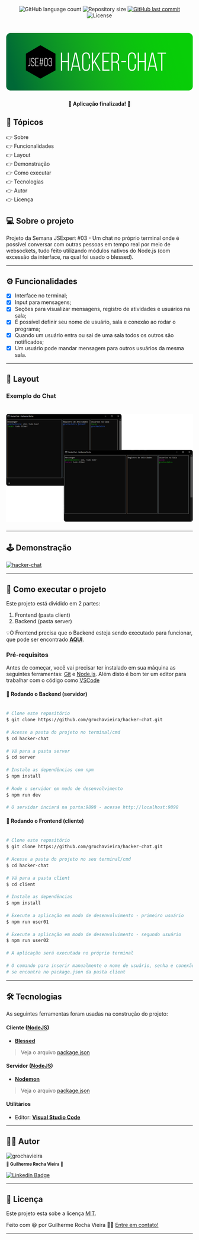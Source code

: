 <p align="center">
  <img alt="GitHub language count" src="https://img.shields.io/github/languages/count/grochavieira/hacker-chat?color=%2304D361&style=flat">

  <img alt="Repository size" src="https://img.shields.io/github/repo-size/grochavieira/hacker-chat?style=flat">
  
  <a href="https://github.com/grochavieira/hacker-chat/commits/master">
    <img alt="GitHub last commit" src="https://img.shields.io/github/last-commit/grochavieira/hacker-chat?style=flat">
  </a>
    
   <img alt="License" src="https://img.shields.io/badge/license-MIT-brightgreen?style=flat">
  
</p>

<h1 align="center">
    <img src="./.github/hacker-chat-logo.png" />
</h1>

<h4 align="center"> 
	🚧  Aplicação finalizada! 🚧
</h4>

## 🏁 Tópicos

<p>
 👉<a href="#-sobre-o-projeto" style="text-decoration: none; "> Sobre</a> <br/>
👉<a href="#-funcionalidades" style="text-decoration: none; "> Funcionalidades</a> <br/>
👉<a href="#-layout" style="text-decoration: none"> Layout</a> <br/>
👉<a href="#-demonstracao" style="text-decoration: none"> Demonstração</a> <br/>
👉<a href="#-como-executar-o-projeto" style="text-decoration: none"> Como executar</a> <br/>
👉<a href="#-tecnologias" style="text-decoration: none"> Tecnologias</a> <br/>
👉<a href="#-autor" style="text-decoration: none"> Autor</a> <br/>
👉<a href="#user-content--licença" style="text-decoration: none"> Licença</a>

</p>

## 💻 Sobre o projeto

Projeto da Semana JSExpert #03 - Um chat no próprio terminal onde é possível conversar com outras pessoas em tempo real por meio de websockets, tudo feito utilizando módulos nativos do Node.js (com excessão da interface, na qual foi usado o blessed).

---

<a name="-funcionalidades"></a>

## ⚙️ Funcionalidades

- [x] Interface no terminal;
- [x] Input para mensagens;
- [x] Seções para visualizar mensagens, registro de atividades e usuários na sala;
- [x] É possível definir seu nome de usuário, sala e conexão ao rodar o programa;
- [x] Quando um usuário entra ou sai de uma sala todos os outros são notificados;
- [x] Um usuário pode mandar mensagem para outros usuários da mesma sala.

---

## 🎨 Layout

### Exemplo do Chat

<h1 align="center">
    <img src="./.github/chat-example.png" />
</h1>

---

<a name="-demonstracao"></a>

## 🕹️ Demonstração

<a align="center" href="https://www.linkedin.com/posts/grochavieira_semanajsexpert03-nodejs-javascript-activity-6781909087983681536-CC0D">
    <img alt="hacker-chat" src="https://img.shields.io/static/v1?label=post&message=hacker-chat&color=0072B1&style=flat&logo=linkedin">
</a>

---

## 🚀 Como executar o projeto

Este projeto está dividido em 2 partes:

1. Frontend (pasta client)
2. Backend (pasta server)

💡O Frontend precisa que o Backend esteja sendo executado para funcionar, que pode ser encontrado **[AQUI](https://github.com/grochavieira/hacker-chat)**.

### Pré-requisitos

Antes de começar, você vai precisar ter instalado em sua máquina as seguintes ferramentas:
[Git](https://git-scm.com) e [Node.js](https://nodejs.org/en/).
Além disto é bom ter um editor para trabalhar com o código como [VSCode](https://code.visualstudio.com/)

#### 🎲 Rodando o Backend (servidor)

```bash

# Clone este repositório
$ git clone https://github.com/grochavieira/hacker-chat.git

# Acesse a pasta do projeto no terminal/cmd
$ cd hacker-chat

# Vá para a pasta server
$ cd server

# Instale as dependências com npm
$ npm install

# Rode o servidor em modo de desenvolvimento
$ npm run dev

# O servidor inciará na porta:9898 - acesse http://localhost:9898

```

#### 🧭 Rodando o Frontend (cliente)

```bash

# Clone este repositório
$ git clone https://github.com/grochavieira/hacker-chat.git

# Acesse a pasta do projeto no seu terminal/cmd
$ cd hacker-chat

# Vá para a pasta client
$ cd client

# Instale as dependências
$ npm install

# Execute a aplicação em modo de desenvolvimento - primeiro usuário
$ npm run user01

# Execute a aplicação em modo de desenvolvimento - segundo usuário
$ npm run user02

# A aplicação será executada no próprio terminal

# O comando para inserir manualmente o nome de usuário, senha e conexão
# se encontra no package.json da pasta client

```

---

## 🛠 Tecnologias

As seguintes ferramentas foram usadas na construção do projeto:

#### **Cliente** ([NodeJS](https://nodejs.org/en/))

- **[Blessed](https://www.npmjs.com/package/blessed)**

> Veja o arquivo [package.json](https://github.com/grochavieira/hacker-chat/blob/master/client/package.json)

#### **Servidor** ([NodeJS](https://nodejs.org/en/))

- **[Nodemon](https://nodemon.io/)**

> Veja o arquivo [package.json](https://github.com/grochavieira/hacker-chat/blob/master/server/package.json)

#### **Utilitários**

- Editor: **[Visual Studio Code](https://code.visualstudio.com/)**

---

<a name="-autor"></a>

## 🦸‍♂️ **Autor**

<p>
 <img src="https://avatars.githubusercontent.com/u/48029638?s=460&u=40540691957b5aabf04e2e1d4cddf8d3633cb1be&v=4" width="150px;" alt="grochavieira"/>
 <br />
 <sub><strong>🌟 Guilherme Rocha Vieira 🌟</strong></sub>
</p>

[![Linkedin Badge](https://img.shields.io/badge/-linkedin-blue?style=flat&logo=Linkedin&logoColor=white&link=https://www.linkedin.com/in/grochavieira/)](https://www.linkedin.com/in/grochavieira/)

---

## 📝 Licença

Este projeto esta sobe a licença [MIT](./LICENSE).

Feito com :satisfied: por Guilherme Rocha Vieira 👋🏽 [Entre em contato!](https://www.linkedin.com/in/grochavieira/)

---
